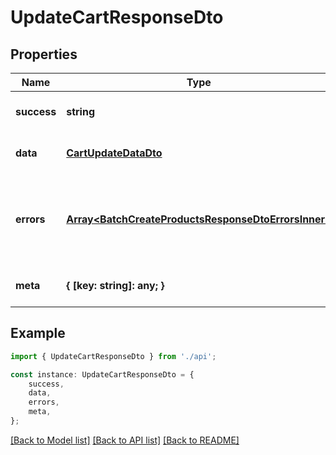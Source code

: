 # UpdateCartResponseDto


## Properties

Name | Type | Description | Notes
------------ | ------------- | ------------- | -------------
**success** | **string** | Operation result status | [default to undefined]
**data** | [**CartUpdateDataDto**](CartUpdateDataDto.md) | Cart update results | [optional] [default to undefined]
**errors** | [**Array&lt;BatchCreateProductsResponseDtoErrorsInner&gt;**](BatchCreateProductsResponseDtoErrorsInner.md) | Array of errors (only present when success is false or partial) | [optional] [default to undefined]
**meta** | **{ [key: string]: any; }** | Additional metadata | [optional] [default to undefined]

## Example

```typescript
import { UpdateCartResponseDto } from './api';

const instance: UpdateCartResponseDto = {
    success,
    data,
    errors,
    meta,
};
```

[[Back to Model list]](../README.md#documentation-for-models) [[Back to API list]](../README.md#documentation-for-api-endpoints) [[Back to README]](../README.md)
